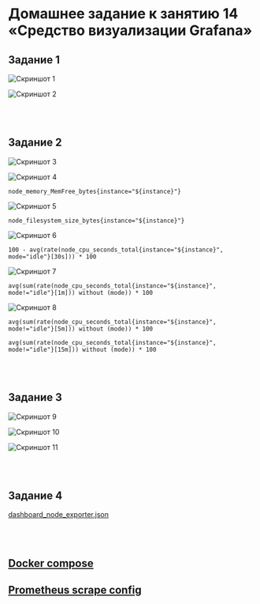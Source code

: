 # Домашнее задание к занятию 14 «Средство визуализации Grafana»

## Задание 1

![Скриншот 1](https://github.com/cachmc/netology_devops_homework/raw/main/05-monitoring/02-grafana/pictures/task-01-00.png)

![Скриншот 2](https://github.com/cachmc/netology_devops_homework/raw/main/05-monitoring/02-grafana/pictures/task-01-01.png)

<br>
<br>

## Задание 2

![Скриншот 3](https://github.com/cachmc/netology_devops_homework/raw/main/05-monitoring/02-grafana/pictures/task-02-00.png)

![Скриншот 4](https://github.com/cachmc/netology_devops_homework/raw/main/05-monitoring/02-grafana/pictures/task-02-01.png)

```promql
node_memory_MemFree_bytes{instance="${instance}"}

```

![Скриншот 5](https://github.com/cachmc/netology_devops_homework/raw/main/05-monitoring/02-grafana/pictures/task-02-02.png)

```promql
node_filesystem_size_bytes{instance="${instance}"}

```

![Скриншот 6](https://github.com/cachmc/netology_devops_homework/raw/main/05-monitoring/02-grafana/pictures/task-02-03.png)

```promql
100 - avg(rate(node_cpu_seconds_total{instance="${instance}", mode="idle"}[30s])) * 100

```

![Скриншот 7](https://github.com/cachmc/netology_devops_homework/raw/main/05-monitoring/02-grafana/pictures/task-02-04.png)

```promql
avg(sum(rate(node_cpu_seconds_total{instance="${instance}", mode!="idle"}[1m])) without (mode)) * 100

```

![Скриншот 8](https://github.com/cachmc/netology_devops_homework/raw/main/05-monitoring/02-grafana/pictures/task-02-05.png)

```promql
avg(sum(rate(node_cpu_seconds_total{instance="${instance}", mode!="idle"}[5m])) without (mode)) * 100

```

```promql
avg(sum(rate(node_cpu_seconds_total{instance="${instance}", mode!="idle"}[15m])) without (mode)) * 100

```

<br>
<br>

## Задание 3

![Скриншот 9](https://github.com/cachmc/netology_devops_homework/raw/main/05-monitoring/02-grafana/pictures/task-03-00.png)

![Скриншот 10](https://github.com/cachmc/netology_devops_homework/raw/main/05-monitoring/02-grafana/pictures/task-03-01.png)

![Скриншот 11](https://github.com/cachmc/netology_devops_homework/raw/main/05-monitoring/02-grafana/pictures/task-03-02.png)

<br>
<br>

## Задание 4

[dashboard_node_exporter.json](https://github.com/cachmc/netology_devops_homework/tree/main/05-monitoring/02-grafana/src/dashboard_node_exporter.json)

<br>
<br>

## [Docker compose](https://github.com/cachmc/netology_devops_homework/tree/main/05-monitoring/02-grafana/src/compose.yaml)

## [Prometheus scrape config](https://github.com/cachmc/netology_devops_homework/tree/main/05-monitoring/02-grafana/src/prometheus.yaml)
